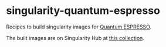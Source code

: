 # singularity-quantum-espresso
Recipes to build singularity images for [Quantum ESPRESSO](http://www.quantum-espresso.org).

The built images are on Singularity Hub at [this collection](https://www.singularity-hub.org/collections/2487).